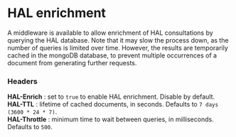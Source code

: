 # HAL enrichment #

A middleware is available to allow enrichment of HAL consultations by querying the HAL database. Note that it may slow the process down, as the number of queries is limited over time. However, the results are temporarily cached in the mongoDB database, to prevent multiple occurrences of a document from generating further requests.

### Headers ###
**HAL-Enrich** : set to `true` to enable HAL enrichment. Disable by default.  
**HAL-TTL** : lifetime of cached documents, in seconds. Defaults to `7 days (3600 * 24 * 7)`.  
**HAL-Throttle** : minimum time to wait between queries, in milliseconds. Defaults to `500`.  

